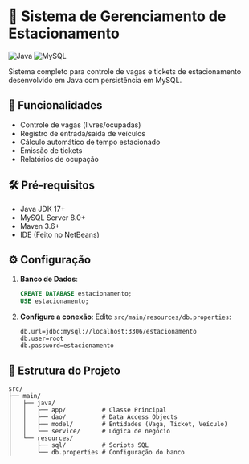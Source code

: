 # 🚗 Sistema de Gerenciamento de Estacionamento

![Java](https://img.shields.io/badge/Java-17%2B-orange)
![MySQL](https://img.shields.io/badge/MySQL-8.0-blue)

Sistema completo para controle de vagas e tickets de estacionamento desenvolvido em Java com persistência em MySQL.

## 🎯 Funcionalidades
- Controle de vagas (livres/ocupadas)
- Registro de entrada/saída de veículos
- Cálculo automático de tempo estacionado
- Emissão de tickets
- Relatórios de ocupação

## 🛠 Pré-requisitos
- Java JDK 17+
- MySQL Server 8.0+
- Maven 3.6+
- IDE (Feito no NetBeans)

## ⚙️ Configuração

1. **Banco de Dados**:
   ```sql
   CREATE DATABASE estacionamento;
   USE estacionamento;
   ```

2. **Configure a conexão**:
   Edite `src/main/resources/db.properties`:
   ```properties
   db.url=jdbc:mysql://localhost:3306/estacionamento
   db.user=root
   db.password=estacionamento
   ```

## 📂 Estrutura do Projeto
```
src/
├── main/
│   ├── java/
│   │   ├── app/          # Classe Principal
│   │   ├── dao/          # Data Access Objects
│   │   ├── model/        # Entidades (Vaga, Ticket, Veículo)
│   │   └── service/      # Lógica de negócio
│   └── resources/
│       ├── sql/          # Scripts SQL
│       └── db.properties # Configuração do banco
```
